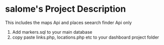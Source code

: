 # salome's Project Description

This includes the maps Api and places seearch finder Api only
1. Add markers.sql to your main database
2. copy paste links.php, locations.php etc to your dashboard project folder
